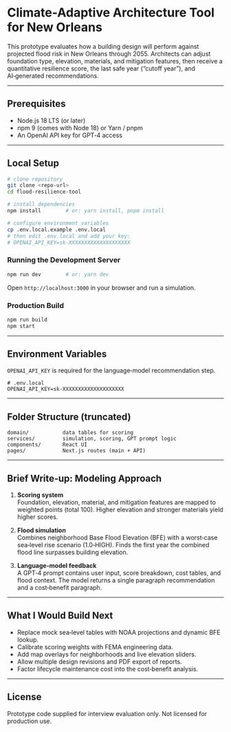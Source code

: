 # Climate-Adaptive Architecture Tool for New Orleans

This prototype evaluates how a building design will perform against projected flood risk in New Orleans through 2055. Architects can adjust foundation type, elevation, materials, and mitigation features, then receive a quantitative resilience score, the last safe year (“cutoff year”), and AI‑generated recommendations.

---

## Prerequisites

* Node.js 18 LTS (or later)
* npm 9 (comes with Node 18) or Yarn / pnpm
* An OpenAI API key for GPT‑4 access

---

## Local Setup

```bash
# clone repository
git clone <repo-url>
cd flood-resilience-tool

# install dependencies
npm install        # or: yarn install, pnpm install

# configure environment variables
cp .env.local.example .env.local
# then edit .env.local and add your key:
# OPENAI_API_KEY=sk-XXXXXXXXXXXXXXXXXXXX
```

### Running the Development Server

```bash
npm run dev        # or: yarn dev
```

Open `http://localhost:3000` in your browser and run a simulation.

### Production Build

```bash
npm run build
npm start
```

---

## Environment Variables

`OPENAI_API_KEY` is required for the language‑model recommendation step.

```
# .env.local
OPENAI_API_KEY=sk-XXXXXXXXXXXXXXXXXXXX
```

---

## Folder Structure (truncated)

```
domain/           data tables for scoring
services/         simulation, scoring, GPT prompt logic
components/       React UI
pages/            Next.js routes (main + API)
```

---

## Brief Write‑up: Modeling Approach

1. **Scoring system**  
   Foundation, elevation, material, and mitigation features are mapped to weighted points (total 100). Higher elevation and stronger materials yield higher scores.

2. **Flood simulation**  
   Combines neighborhood Base Flood Elevation (BFE) with a worst‑case sea‑level rise scenario (1.0‑HIGH). Finds the first year the combined flood line surpasses building elevation.

3. **Language‑model feedback**  
   A GPT‑4 prompt contains user input, score breakdown, cost tables, and flood context. The model returns a single paragraph recommendation and a cost‑benefit paragraph.

---

## What I Would Build Next

* Replace mock sea‑level tables with NOAA projections and dynamic BFE lookup.
* Calibrate scoring weights with FEMA engineering data.
* Add map overlays for neighborhoods and live elevation sliders.
* Allow multiple design revisions and PDF export of reports.
* Factor lifecycle maintenance cost into the cost‑benefit analysis.

---

## License

Prototype code supplied for interview evaluation only. Not licensed for production use.

